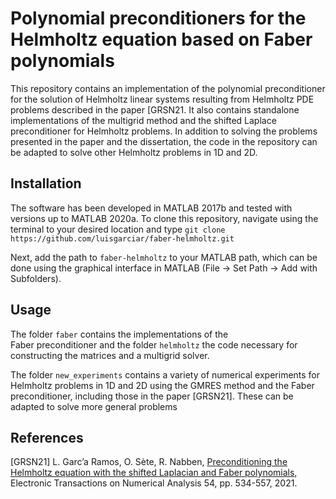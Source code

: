 # Polynomial preconditioners for the Helmholtz equation based on Faber polynomials

This repository contains an implementation of the polynomial preconditioner for the solution of Helmholtz linear systems resulting from Helmholtz PDE problems described in the paper [GRSN21.  It also contains standalone implementations of the multigrid method and the shifted Laplace preconditioner for Helmholtz problems. In addition to solving the problems presented in the paper and the dissertation, the code in the repository can be adapted to solve other Helmholtz problems in 1D and 2D.  


## Installation
The software has been developed in MATLAB 2017b and tested with versions up to MATLAB 2020a. To clone this repository, navigate using the terminal to your desired location and type
`git clone https://github.com/luisgarciar/faber-helmholtz.git`

Next, add the path to `faber-helmholtz` to your MATLAB path, which can be done using the graphical interface in MATLAB (File -> Set Path -> Add with Subfolders).

## Usage
The folder `faber` contains the implementations of the  
Faber preconditioner and the folder `helmholtz` the code necessary for constructing the matrices and a multigrid solver.

The folder `new_experiments` contains a variety of numerical experiments for Helmholtz problems in 1D and 2D using the GMRES method and the Faber preconditioner, including those in the paper [GRSN21]. These can be adapted to solve more general problems

## References

[GRSN21] L. Garc’a Ramos, O. Sète, R. Nabben, [Preconditioning the Helmholtz equation with the shifted Laplacian and Faber polynomials,](https://etna.math.kent.edu/vol.54.2021/pp534-557.dir/pp534-557.pdf) Electronic Transactions on Numerical Analysis 54, pp. 534-557, 2021.
